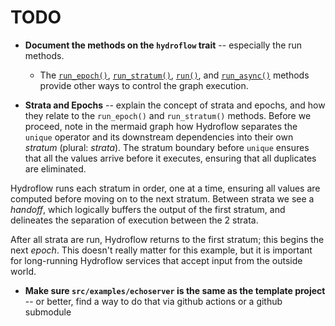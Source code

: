# TODO

- **Document the methods on the `hydroflow` trait** -- especially the run methods.
    -  The [`run_epoch()`](https://hydro-project.github.io/hydroflow/doc/hydroflow/scheduled/graph/struct.Hydroflow.html#method.run_epoch), [`run_stratum()`](https://hydro-project.github.io/hydroflow/doc/hydroflow/scheduled/graph/struct.Hydroflow.html#method.run_stratum), [`run()`](https://hydro-project.github.io/hydroflow/doc/hydroflow/scheduled/graph/struct.Hydroflow.html#method.run), and [`run_async()`](https://hydro-project.github.io/hydroflow/doc/hydroflow/scheduled/graph/struct.Hydroflow.html#method.run_async) methods provide other ways to control the graph execution.

- **Strata and Epochs** -- explain the concept of strata and epochs, and how they relate to the `run_epoch()` and `run_stratum()` methods.
Before we proceed, note in the mermaid graph how Hydroflow separates the `unique` operator and its downstream dependencies into their own
_stratum_ (plural: _strata_). The stratum boundary before `unique` ensures that all the values arrive before it executes, ensuring that all duplicates are eliminated. 

Hydroflow runs each stratum
in order, one at a time, ensuring all values are computed
before moving on to the next stratum. Between strata we see a _handoff_, which logically buffers the 
output of the first stratum, and delineates the separation of execution between the 2 strata.

After all strata are run, Hydroflow returns to the first stratum; this begins the next _epoch_. This doesn't really matter for this example, but it is important for long-running Hydroflow services that accept input from the outside world.

- **Make sure `src/examples/echoserver` is the same as the template project** -- or better, find a way to do that via github actions or a github submodule